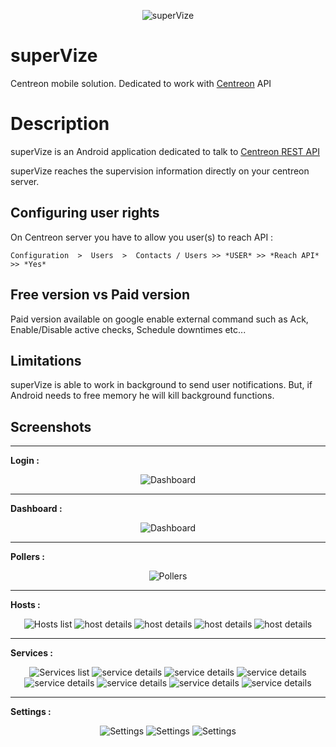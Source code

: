 <p align="center">
  <img src="https://github.com/nutzmdm/superVize/raw/master/images/logo.png" alt="superVize"/>
</p>

# superVize
Centreon mobile solution. Dedicated to work with [Centreon](https://www.centreon.com) API


# Description

superVize is an Android application dedicated to talk to [Centreon REST API](https://documentation.centreon.com/docs/centreon/en/2.8.x/api/api_rest/index.html)

superVize reaches the supervision information directly on your centreon server.

## Configuring user rights

On Centreon server you have to allow you user(s) to reach API :

	Configuration  >  Users  >  Contacts / Users >> *USER* >> *Reach API* >> *Yes*


## Free version vs Paid version

Paid version available on google enable external command such as  Ack, Enable/Disable active checks, Schedule downtimes etc...

## Limitations

superVize is able to work in background to send user notifications. But, if Android needs to free memory he will kill background functions.

## Screenshots

----------

**Login :** 

<p align="center">
  <img src="https://github.com/nutzmdm/superVize/raw/master/images/Screenshots/login.png" alt="Dashboard"/>
</p>

----------

**Dashboard :** 

<p align="center">
  <img src="https://github.com/nutzmdm/superVize/raw/master/images/Screenshots/dashboard.png" alt="Dashboard"/>
</p>

----------

**Pollers :** 

<p align="center">
  <img src="https://github.com/nutzmdm/superVize/raw/master/images/Screenshots/pollers.png" alt="Pollers"/>
</p>

----------

**Hosts :**

<p align="center">
  <img src="https://github.com/nutzmdm/superVize/raw/master/images/Screenshots/hosts_list.png" alt="Hosts list"/>
  <img src="https://github.com/nutzmdm/superVize/raw/master/images/Screenshots/host_details_1.png" alt="host details"/>
  <img src="https://github.com/nutzmdm/superVize/raw/master/images/Screenshots/host_details_2.png" alt="host details"/>
  <img src="https://github.com/nutzmdm/superVize/raw/master/images/Screenshots/host_details_3.png" alt="host details"/>
  <img src="https://github.com/nutzmdm/superVize/raw/master/images/Screenshots/host_details_4.png" alt="host details"/>
</p>

----------

**Services :**

<p align="center">
  <img src="https://github.com/nutzmdm/superVize/raw/master/images/Screenshots/services_list.png" alt="Services list"/>
  <img src="https://github.com/nutzmdm/superVize/raw/master/images/Screenshots/service_details_1.png" alt="service details"/>
  <img src="https://github.com/nutzmdm/superVize/raw/master/images/Screenshots/service_details_2.png" alt="service details"/>
  <img src="https://github.com/nutzmdm/superVize/raw/master/images/Screenshots/service_details_3.png" alt="service details"/>
  <img src="https://github.com/nutzmdm/superVize/raw/master/images/Screenshots/service_details_4.png" alt="service details"/>
  <img src="https://github.com/nutzmdm/superVize/raw/master/images/Screenshots/service_details_5.png" alt="service details"/>
  <img src="https://github.com/nutzmdm/superVize/raw/master/images/Screenshots/command_add_downtime.png" alt="service details"/>
  <img src="https://github.com/nutzmdm/superVize/raw/master/images/Screenshots/command_add_comment.png" alt="service details"/>  
</p>

----------

**Settings :**

<p align="center">
  <img src="https://github.com/nutzmdm/superVize/raw/master/images/Screenshots/settings_1.png" alt="Settings"/>
  <img src="https://github.com/nutzmdm/superVize/raw/master/images/Screenshots/settings_2.png" alt="Settings"/>
  <img src="https://github.com/nutzmdm/superVize/raw/master/images/Screenshots/settings_3.png" alt="Settings"/>
</p>



